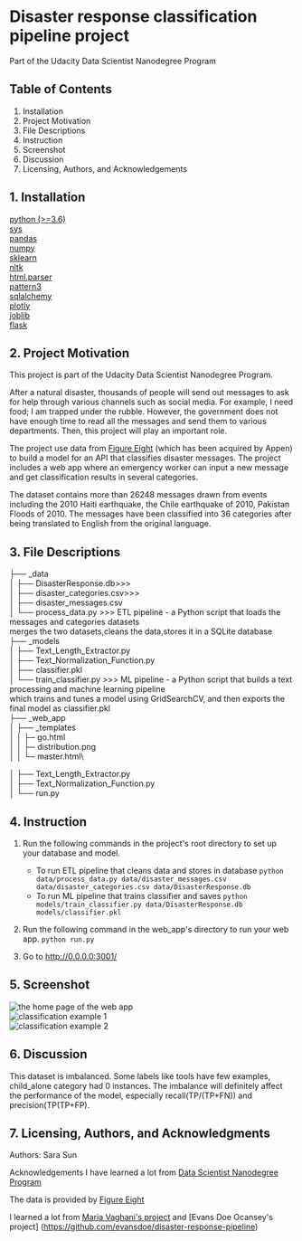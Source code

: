 # Disaster response classification pipeline project
Part of the Udacity Data Scientist Nanodegree Program

## Table of Contents
1. Installation
2. Project Motivation
3. File Descriptions
4. Instruction
5. Screenshot
6. Discussion
7. Licensing, Authors, and Acknowledgements

## 1. Installation
  [python (>=3.6)](https://www.python.org/downloads/)\
  [sys](https://docs.python.org/3/library/sys.html)\
  [pandas](https://pandas.pydata.org/)\
  [numpy](https://numpy.org/)\
  [sklearn](https://sklearn.org/)\
  [nltk](https://www.nltk.org/)\
  [html.parser](https://docs.python.org/3/library/html.parser.html)\
  [pattern3](https://pypi.org/project/pattern3/)\
  [sqlalchemy](https://www.sqlalchemy.org/)\
  [plotly](https://plotly.com/python/)\
  [joblib](https://joblib.readthedocs.io/en/latest/)\
  [flask](https://flask.palletsprojects.com/en/2.0.x/)

## 2. Project Motivation
This project is part of the Udacity Data Scientist Nanodegree Program. 

After a natural disaster, thousands of people will send out messages to ask for help through various channels such as social media. For example, I need food; I am trapped under the rubble. However, the government does not have enough time to read all the messages and send them to various departments. Then, this project will play an important role. 

The project use data from [Figure Eight](https://appen.com/) (which has been acquired by Appen) to build a model for an API that classifies disaster messages. The project includes a web app where an emergency worker can input a new message and get classification results in several categories.

The dataset contains more than 26248 messages drawn from events including the 2010 Haiti earthquake, the Chile earthquake of 2010, Pakistan Floods of 2010. The messages have been classified into 36 categories after being translated to English from the original language.

## 3. File Descriptions
├── _data\
│ ├── DisasterResponse.db>>> \
│ ├── disaster_categories.csv>>> \
│ ├── disaster_messages.csv\
│ └── process_data.py >>> ETL pipeline - a Python script that loads the messages and categories datasets\
                          merges the two datasets,cleans the data,stores it in a SQLite database\
├── _models\
│ ├── Text_Length_Extractor.py\
│ ├── Text_Normalization_Function.py\
│ ├── classifier.pkl\
│ └── train_classifier.py >>> ML pipeline - a Python script that builds a text processing and machine learning pipeline\
                              which trains and tunes a model using GridSearchCV, and then exports the final model as classifier.pkl\
├── _web_app\
│ ├── _templates\
│ │ ├─ go.html\
│ │ ├─ distribution.png\
│ │ └─ master.html\

│ ├── Text_Length_Extractor.py\
│ ├── Text_Normalization_Function.py\
│ └── run.py

## 4. Instruction
1. Run the following commands in the project's root directory to set up your database and model.

    - To run ETL pipeline that cleans data and stores in database
        `python data/process_data.py data/disaster_messages.csv data/disaster_categories.csv data/DisasterResponse.db`
    - To run ML pipeline that trains classifier and saves
        `python models/train_classifier.py data/DisasterResponse.db models/classifier.pkl`

2. Run the following command in the web_app's directory to run your web app.
    `python run.py`

3. Go to http://0.0.0.0:3001/

## 5. Screenshot
![the home page of the web app](https://github.com/sarasun97/disaster_response_classification_pipeline_project/tree/main/screenshot/screenshot1.png)\
![classification example 1](https://github.com/sarasun97/disaster_response_classification_pipeline_project/tree/main/screenshot/screenshot2.png)\
![classification example 2](https://github.com/sarasun97/disaster_response_classification_pipeline_project/tree/main/screenshot/screenshot3.png)

## 6. Discussion
This dataset is imbalanced. Some labels like tools have few examples, child_alone category had 0 instances. The imbalance will definitely affect the performance of the model, especially recall(TP/(TP+FN)) and precision(TP(TP+FP). 

## 7. Licensing, Authors, and Acknowledgments
Authors:
Sara Sun

Acknowledgements
I have learned a lot from [Data Scientist Nanodegree Program](https://classroom.udacity.com)

The data is provided by [Figure Eight](https://appen.com/)

I learned a lot from [Maria Vaghani's project](https://github.com/mariavaghani/Disaster-Response-messages-NLP) and [Evans Doe Ocansey's project] (https://github.com/evansdoe/disaster-response-pipeline)
